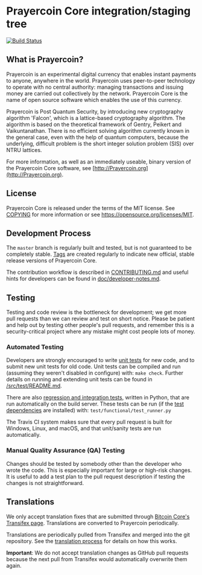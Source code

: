 Prayercoin Core integration/staging tree
=====================================

[![Build Status](https://travis-ci.org/Prayercoin-project/Prayercoin.svg?branch=master)](https://travis-ci.org/Prayercoin-project/Prayercoin)


What is Prayercoin?
----------------

Prayercoin is an experimental digital currency that enables instant payments to
anyone, anywhere in the world. Prayercoin uses peer-to-peer technology to operate
with no central authority: managing transactions and issuing money are carried
out collectively by the network. Prayercoin Core is the name of open source
software which enables the use of this currency.

Prayercoin is Post Quantum Security, by introducing new cryptography algorithm 'Falcon', which is a lattice-based cryptography algorithm. The algorithm is based on the theoretical framework of Gentry, Peikert and Vaikuntanathan. There is no efficient solving algorithm currently known in the general case, even with the help of quantum computers, because the underlying, difficult problem is the short integer solution problem (SIS) over NTRU lattices.

For more information, as well as an immediately useable, binary version of
the Prayercoin Core software, see [http://Prayercoin.org](http://Prayercoin.org).

License
-------

Prayercoin Core is released under the terms of the MIT license. See [COPYING](COPYING) for more
information or see https://opensource.org/licenses/MIT.

Development Process
-------------------

The `master` branch is regularly built and tested, but is not guaranteed to be
completely stable. [Tags](https://github.com/Prayercoin-project/Prayercoin/tags) are created
regularly to indicate new official, stable release versions of Prayercoin Core.

The contribution workflow is described in [CONTRIBUTING.md](CONTRIBUTING.md)
and useful hints for developers can be found in [doc/developer-notes.md](doc/developer-notes.md).


Testing
-------

Testing and code review is the bottleneck for development; we get more pull
requests than we can review and test on short notice. Please be patient and help out by testing
other people's pull requests, and remember this is a security-critical project where any mistake might cost people
lots of money.

### Automated Testing

Developers are strongly encouraged to write [unit tests](src/test/README.md) for new code, and to
submit new unit tests for old code. Unit tests can be compiled and run
(assuming they weren't disabled in configure) with: `make check`. Further details on running
and extending unit tests can be found in [/src/test/README.md](/src/test/README.md).

There are also [regression and integration tests](/test), written
in Python, that are run automatically on the build server.
These tests can be run (if the [test dependencies](/test) are installed) with: `test/functional/test_runner.py`

The Travis CI system makes sure that every pull request is built for Windows, Linux, and macOS, and that unit/sanity tests are run automatically.

### Manual Quality Assurance (QA) Testing

Changes should be tested by somebody other than the developer who wrote the
code. This is especially important for large or high-risk changes. It is useful
to add a test plan to the pull request description if testing the changes is
not straightforward.

Translations
------------

We only accept translation fixes that are submitted through [Bitcoin Core's Transifex page](https://www.transifex.com/projects/p/bitcoin/).
Translations are converted to Prayercoin periodically.

Translations are periodically pulled from Transifex and merged into the git repository. See the
[translation process](doc/translation_process.md) for details on how this works.

**Important**: We do not accept translation changes as GitHub pull requests because the next
pull from Transifex would automatically overwrite them again.
